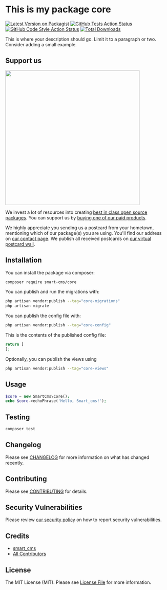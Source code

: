 # This is my package core

[![Latest Version on Packagist](https://img.shields.io/packagist/v/smart-cms/core.svg?style=flat-square)](https://packagist.org/packages/smart-cms/core)
[![GitHub Tests Action Status](https://img.shields.io/github/actions/workflow/status/smart-cms/core/run-tests.yml?branch=main&label=tests&style=flat-square)](https://github.com/smart-cms/core/actions?query=workflow%3Arun-tests+branch%3Amain)
[![GitHub Code Style Action Status](https://img.shields.io/github/actions/workflow/status/smart-cms/core/fix-php-code-style-issues.yml?branch=main&label=code%20style&style=flat-square)](https://github.com/smart-cms/core/actions?query=workflow%3A"Fix+PHP+code+style+issues"+branch%3Amain)
[![Total Downloads](https://img.shields.io/packagist/dt/smart-cms/core.svg?style=flat-square)](https://packagist.org/packages/smart-cms/core)

This is where your description should go. Limit it to a paragraph or two. Consider adding a small example.

## Support us

[<img src="https://github-ads.s3.eu-central-1.amazonaws.com/core.jpg?t=1" width="419px" />](https://spatie.be/github-ad-click/core)

We invest a lot of resources into creating [best in class open source packages](https://spatie.be/open-source). You can support us by [buying one of our paid products](https://spatie.be/open-source/support-us).

We highly appreciate you sending us a postcard from your hometown, mentioning which of our package(s) you are using. You'll find our address on [our contact page](https://spatie.be/about-us). We publish all received postcards on [our virtual postcard wall](https://spatie.be/open-source/postcards).

## Installation

You can install the package via composer:

```bash
composer require smart-cms/core
```

You can publish and run the migrations with:

```bash
php artisan vendor:publish --tag="core-migrations"
php artisan migrate
```

You can publish the config file with:

```bash
php artisan vendor:publish --tag="core-config"
```

This is the contents of the published config file:

```php
return [
];
```

Optionally, you can publish the views using

```bash
php artisan vendor:publish --tag="core-views"
```

## Usage

```php
$core = new SmartCms\Core();
echo $core->echoPhrase('Hello, Smart_cms!');
```

## Testing

```bash
composer test
```

## Changelog

Please see [CHANGELOG](CHANGELOG.md) for more information on what has changed recently.

## Contributing

Please see [CONTRIBUTING](CONTRIBUTING.md) for details.

## Security Vulnerabilities

Please review [our security policy](../../security/policy) on how to report security vulnerabilities.

## Credits

- [smart_cms](https://github.com/smart_cms)
- [All Contributors](../../contributors)

## License

The MIT License (MIT). Please see [License File](LICENSE.md) for more information.
